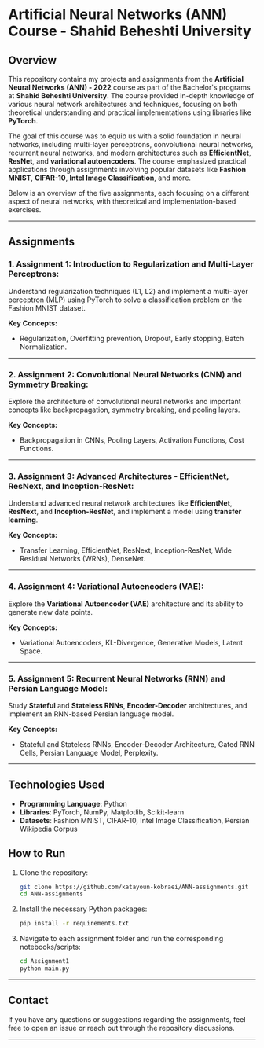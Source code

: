 

# Artificial Neural Networks (ANN) Course - Shahid Beheshti University

## Overview

This repository contains my projects and assignments from the **Artificial Neural Networks (ANN) - 2022** course as part of the Bachelor's programs at **Shahid Beheshti University**. The course provided in-depth knowledge of various neural network architectures and techniques, focusing on both theoretical understanding and practical implementations using libraries like **PyTorch**.

The goal of this course was to equip us with a solid foundation in neural networks, including multi-layer perceptrons, convolutional neural networks, recurrent neural networks, and modern architectures such as **EfficientNet**, **ResNet**, and **variational autoencoders**. The course emphasized practical applications through assignments involving popular datasets like **Fashion MNIST**, **CIFAR-10**, **Intel Image Classification**, and more.

Below is an overview of the five assignments, each focusing on a different aspect of neural networks, with theoretical and implementation-based exercises.

---

## Assignments

### 1. **Assignment 1: Introduction to Regularization and Multi-Layer Perceptrons:**
   Understand regularization techniques (L1, L2) and implement a multi-layer perceptron (MLP) using PyTorch to solve a classification problem on the Fashion MNIST dataset.  

   **Key Concepts:**
   - Regularization, Overfitting prevention, Dropout, Early stopping, Batch Normalization.

---

### 2. **Assignment 2: Convolutional Neural Networks (CNN) and Symmetry Breaking:**
   Explore the architecture of convolutional neural networks and important concepts like backpropagation, symmetry breaking, and pooling layers.
   
   **Key Concepts:**
   - Backpropagation in CNNs, Pooling Layers, Activation Functions, Cost Functions.

---

### 3. **Assignment 3: Advanced Architectures - EfficientNet, ResNext, and Inception-ResNet:**
   Understand advanced neural network architectures like **EfficientNet**, **ResNext**, and **Inception-ResNet**, and implement a model using **transfer learning**.

   **Key Concepts:**
   - Transfer Learning, EfficientNet, ResNext, Inception-ResNet, Wide Residual Networks (WRNs), DenseNet.

---

### 4. **Assignment 4: Variational Autoencoders (VAE):**
   Explore the **Variational Autoencoder (VAE)** architecture and its ability to generate new data points.
   
   **Key Concepts:**
   - Variational Autoencoders, KL-Divergence, Generative Models, Latent Space.

---

### 5. **Assignment 5: Recurrent Neural Networks (RNN) and Persian Language Model:**
   Study **Stateful** and **Stateless RNNs**, **Encoder-Decoder** architectures, and implement an RNN-based Persian language model.

   **Key Concepts:**
   - Stateful and Stateless RNNs, Encoder-Decoder Architecture, Gated RNN Cells, Persian Language Model, Perplexity.

---

## Technologies Used
- **Programming Language**: Python
- **Libraries**: PyTorch, NumPy, Matplotlib, Scikit-learn
- **Datasets**: Fashion MNIST, CIFAR-10, Intel Image Classification, Persian Wikipedia Corpus

## How to Run

1. Clone the repository:
   ```bash
   git clone https://github.com/katayoun-kobraei/ANN-assignments.git
   cd ANN-assignments
   ```
2. Install the necessary Python packages:
   ```bash
   pip install -r requirements.txt
   ```
3. Navigate to each assignment folder and run the corresponding notebooks/scripts:
   ```bash
   cd Assignment1
   python main.py
   ```

---

## Contact

If you have any questions or suggestions regarding the assignments, feel free to open an issue or reach out through the repository discussions.

---

